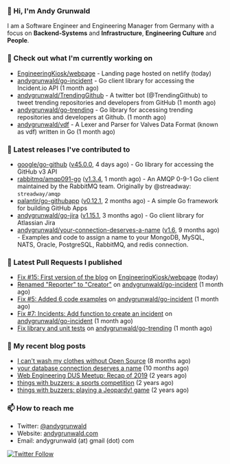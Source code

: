 ### 👋 Hi, I'm Andy Grunwald

I am a Software Engineer and Engineering Manager from Germany with a focus on **Backend-Systems** and **Infrastructure**, **Engineering Culture** and **People**.

### 👷 Check out what I'm currently working on


- [EngineeringKiosk/webpage](https://github.com/EngineeringKiosk/webpage) - Landing page hosted on netlify (today)
- [andygrunwald/go-incident](https://github.com/andygrunwald/go-incident) - Go client library for accessing the Incident.io API (1 month ago)
- [andygrunwald/TrendingGithub](https://github.com/andygrunwald/TrendingGithub) - A twitter bot (@TrendingGithub) to tweet trending repositories and developers from GitHub (1 month ago)
- [andygrunwald/go-trending](https://github.com/andygrunwald/go-trending) - Go library for accessing trending repositories and developers at Github. (1 month ago)
- [andygrunwald/vdf](https://github.com/andygrunwald/vdf) - A Lexer and Parser for Valves Data Format (known as vdf) written in Go (1 month ago)

### 🔭 Latest releases I've contributed to


- [google/go-github](https://github.com/google/go-github) ([v45.0.0](https://github.com/google/go-github/releases/tag/v45.0.0), 4 days ago) - Go library for accessing the GitHub v3 API
- [rabbitmq/amqp091-go](https://github.com/rabbitmq/amqp091-go) ([v1.3.4](https://github.com/rabbitmq/amqp091-go/releases/tag/v1.3.4), 1 month ago) - An AMQP 0-9-1 Go client maintained by the RabbitMQ team. Originally by @streadway: `streadway/amqp`
- [palantir/go-githubapp](https://github.com/palantir/go-githubapp) ([v0.12.1](https://github.com/palantir/go-githubapp/releases/tag/v0.12.1), 2 months ago) - A simple Go framework for building GitHub Apps
- [andygrunwald/go-jira](https://github.com/andygrunwald/go-jira) ([v1.15.1](https://github.com/andygrunwald/go-jira/releases/tag/v1.15.1), 3 months ago) - Go client library for Atlassian Jira
- [andygrunwald/your-connection-deserves-a-name](https://github.com/andygrunwald/your-connection-deserves-a-name) ([v1.6](https://github.com/andygrunwald/your-connection-deserves-a-name/releases/tag/v1.6), 9 months ago) - Examples and code to assign a name to your MongoDB, MySQL, NATS, Oracle, PostgreSQL, RabbitMQ, and redis connection.

### 🔨 Latest Pull Requests I published


- [Fix #15: First version of the blog](https://github.com/EngineeringKiosk/webpage/pull/23) on [EngineeringKiosk/webpage](https://github.com/EngineeringKiosk/webpage) (today)
- [Renamed &#34;Reporter&#34; to &#34;Creator&#34;](https://github.com/andygrunwald/go-incident/pull/10) on [andygrunwald/go-incident](https://github.com/andygrunwald/go-incident) (1 month ago)
- [Fix #5: Added 6 code examples](https://github.com/andygrunwald/go-incident/pull/9) on [andygrunwald/go-incident](https://github.com/andygrunwald/go-incident) (1 month ago)
- [Fix #7: Incidents: Add function to create an incident](https://github.com/andygrunwald/go-incident/pull/8) on [andygrunwald/go-incident](https://github.com/andygrunwald/go-incident) (1 month ago)
- [Fix library and unit tests](https://github.com/andygrunwald/go-trending/pull/21) on [andygrunwald/go-trending](https://github.com/andygrunwald/go-trending) (1 month ago)

### 📝 My recent blog posts


- [I can&#39;t wash my clothes without Open Source](https://andygrunwald.com/blog/i-cant-wash-my-clothes-without-open-source/) (8 months ago)
- [your database connection deserves a name](https://andygrunwald.com/blog/your-database-connection-deserves-a-name/) (10 months ago)
- [Web Engineering DUS Meetup: Recap of 2019](https://andygrunwald.com/blog/web-engineering-dus-recap-of-2019/) (2 years ago)
- [things with buzzers: a sports competition](https://andygrunwald.com/blog/things-with-buzzers-a-sports-competition/) (2 years ago)
- [things with buzzers: playing a Jeopardy! game](https://andygrunwald.com/blog/things-with-buzzers-playing-a-jeopardy-game/) (2 years ago)

### 📫 How to reach me

- Twitter: [@andygrunwald](https://twitter.com/andygrunwald)
- Website: [andygrunwald.com](https://andygrunwald.com)
- Email: andygrunwald (at) gmail (dot) com

[![Twitter Follow](https://img.shields.io/twitter/follow/andygrunwald?label=Follow&style=social)](https://twitter.com/andygrunwald)
